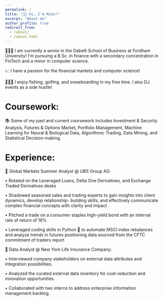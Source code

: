 ```yaml
---
permalink: /
title: "👋🏻 Hi, I'm Mike!"
excerpt: "About me"
author_profile: true
redirect_from: 
  - /about/
  - /about.html
---
```

👨🏻‍🎓 I am currently a senior in the Gabelli School of Business at Fordham University! I'm pursuing a B.Sc. in finance with a secondary concentration in FinTech and a minor in computer science. 

📈 I have a passion for the financial markets and computer science!

🏌🏻‍♂️ I enjoy fishing, golfing, and snowboarding in my free time. I also DJ events as a side hustle!

Coursework:
======

📚 Some of my past and current coursework includes Investment & Security Analysis, Futures & Options Market, Portfolio Management, Machine Learning for Neural & Biological Data, Algorithmic Trading, Data Mining, and Statistical Decision-making.

Experience:
======

💼 Global Markets Summer Analyst @ UBS Group AG:

• Rotated on the Leveraged Loans, Delta One Derivatives, and Exchange Traded Derivatives desks

• Shadowed seasoned sales and trading experts to gain insights into client dynamics, develop relationship-
building skills, and effectively communicate complex financial concepts with clarity and impact

• Pitched a trade on a consumer staples high-yield bond with an internal rate of return of 16%

• Leveraged coding skills in Python 🐍 to automate MSCI index rebalances and analyze trends in futures positioning
data sourced from the CFTC commitment of traders report

💼 Data Analyst @ New York Life Insurance Company: 

• Interviewed company stakeholders on external data attributes and integration possibilities.

• Analyzed the curated external data inventory for cost-reduction and innovation opportunities.

• Collaborated with two interns to address enterprise information management backlog.

